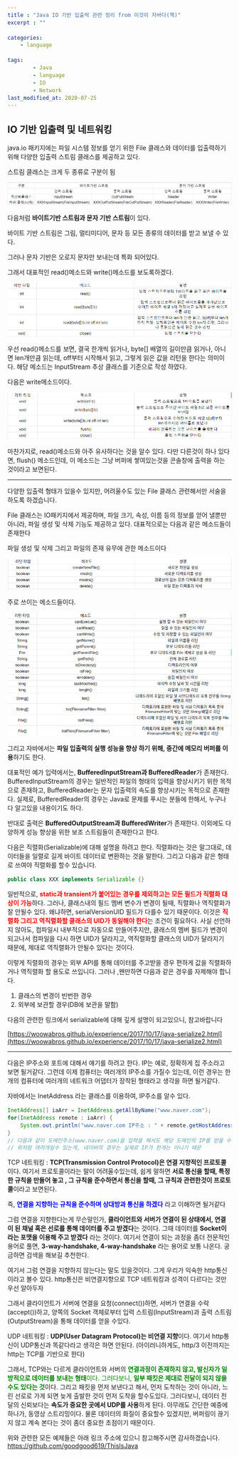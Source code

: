 ```yaml
---
title : "Java IO 기반 입출력 관련 정리 from 이것이 자바다(책)"
excerpt : ""

categories:
    - language

tags:
        - Java
        - language
        - IO
        - Network
last_modified_at: 2020-07-25
---
```


## IO 기반 입출력 및 네트워킹

java.io 패키지에는 파일 시스템 정보를 얻기 위한 File 클래스와 데이터를 입출력하기 위해 다양한 입출력 스트림 클래스를 제공하고 있다.

스트림 클래스는 크게 두 종류로 구분이 됨

![IO2](/assets/IO1.png)

다음처럼 **바이트기반 스트림과 문자 기반 스트림**이 있다. 

바이트 기반 스트림은 그림, 멀티미디어, 문자 등 모든 종류의 데이터를 받고 보낼 수 있다.

그러나 문자 기반은 오로지 문자만 보내는데 특화 되어있다.

그래서 대표적인 read()메소드와 write()메소드를 보도록하겠다.

![IO2](/assets/IO2.png)

우선 read()메소드를 보면, 결국 한개씩 읽거나, byte[] 배열의 길이만큼 읽거나, 아니면 len개만큼 읽는데, off부터 시작해서 읽고, 그렇게 읽은 값을 리턴을 한다는 의미이다. 해당 메소드는 InputStream 추상 클래스를 기준으로 작성 하였다.

다음은 write메소드이다.

![IO3](/assets/IO3.png)

마찬가지로, read()메소드와 아주 유사하다는 것을 알수 있다. 다만 다른것이 하나 있다면, flush() 메소드인데, 이 메소드는 그냥 버퍼에 쌓여있는것을 콘솔창에 출력을 하는 것이라고 보면된다.

---

다양한 입출력 형태가 있을수 있지만, 어려울수도 있는 File 클래스 관련해서만 서술을 하도록 하겠습니다. 

File 클래스는 IO패키지에서 제공하며, 파일 크기, 속성, 이름 등의 정보를 얻어 낼뿐만 아니라, 파일 생성 및 삭제 기능도 제공하고 있다. 대표적으로는 다음과 같은 메소드들이 존재한다

파일 생성 및 삭제 그리고 파일의 존재 유무에 관한 메소드이다

![IO4](/assets/IO4.png)

주로 쓰이는 메소드들이다.

![IO5](/assets/IO5.png)

그리고 자바에서는 **파일 입출력의 실행 성능을 향상 하기 위해, 중간에 메모리 버퍼를 이용**하기도 한다.

대표적인 예가 입력에서는, **BufferedInputStream과 BufferedReader**가 존재한다. BufferedInputStream의 경우는 일반적인 파일의 형태의 입력을 향상시키기 위한 목적으로 존재하고, BufferedReader는 문자 입출력의 속도를 향상시키는 목적으로 존재한다. 실제로, BufferedReader의 경우는 Java로 문제를 푸시는 분들에 한해서, 누구나 다 알고있을 내용이기도 하다. 

반대로 출력은 **BufferedOutputStream과 BufferedWriter**가 존재한다. 이외에도 다양하게 성능 향상을 위한 보조 스트림들이 존재한다고 한다. 

다음은 직렬화(Serializable)에 대해 설명을 하려고 한다. 직렬화라는 것은 말그대로, 데이터들을 일렬로 길게 바이트 데이터로 변환하는 것을 말한다. 그리고 다음과 같은 형태로 쓰여야 직렬화를 할수 있습니다.

```java
public class XXX implements Serializable {}
```

일반적으로, <span style="color:red">**static과 transient가 붙어있는 경우를 제외하고는 모든 필드가 직렬화 대상이 가능**</span>하다. 그러나, 클래스내의 필드 멤버 변수가 변경이 될때, 직렬화나 역직렬화가 잘 안될수 있다. 왜냐하면, serialVersionUID 필드가 다를수 있기 때문이다. 이것은 <span style="color:red">**직렬화 그리고 역직렬화할 클래스의 UID가 동일해야 한다**</span>는 조건이 필요하다. 사실 선언하지 않아도, 컴파일시 내부적으로 자동으로 만들어주지만, 클래스의 멤버 필드가 변경이 되고나서 컴파일을 다시 하면 UID가 달라지고, 역직렬화할 클래스의 UID가 달라지기 때문에, 제대로 역직렬화가 안될수 있다는 것이다.

이렇게 직렬화의 경우는 외부 API를 통해 데이터를 주고받을 경우 편하게 값을 직렬화하거나 역직렬화 할 용도로 쓰입니다. 그러나 ,왠만하면 다음과 같은 경우를 자제해야 합니다.

1. 클래스의 변경이 빈번한 경우
2. 외부에 보관할 경우(DB에 보관을 말함)

다음의 관련한 링크에서 serializable에 대해 깊게 설명이 되고있으니, 참고바랍니다

[https://woowabros.github.io/experience/2017/10/17/java-serialize2.html](https://woowabros.github.io/experience/2017/10/17/java-serialize2.html)

---

다음은 IP주소와 포트에 대해서 얘기를 하려고 한다. IP는 예로, 정확하게 집 주소라고 보면 될거같다. 그런데 이제 컴퓨터는 여러개의 IP주소를 가질수 있는데, 이런 경우는 한 개의 컴퓨터에 여러개의 네트워크 어댑터가 장착된 형태라고 생각을 하면 될거같다. 

자바에서는 InetAddress 라는 클래스를 이용하여, IP주소를 알수 있다. 

```java
InetAddress[] iaArr = InetAddress.getAllByName("www.naver.com");
for(InetAddress remote : iaArr) {
	System.out.println("www.naver.com IP주소 : " + remote.getHostAddress());
}
// 다음과 같이 도메인주소(www.naver.com)을 입력을 해서도 해당 도메인의 IP를 얻을 수있다.
// 위처럼 여러개일수 있는게, 네이버의 경우는 실제로 IP가 한개는 아니기 때문
```

TCP 네트워킹 : **TCP(Transmission Control Protocol)은 연결 지향적인 프로토콜**이다. 여기서 프로토콜이라는 말이 어려울수있는데, 쉽게 말하면 **서로 통신을 할때, 특정한 규칙을 만들어 놓고 , 그 규칙을 준수하면서 통신을 할때, 그 규칙과 관련한것이 프로토콜**이라고 보면된다. 

즉, <span style="color:blue">**연결을 지향하는 규칙을 준수하며 상대방과 통신을 하겠다**</span> 라고 이해하면 될거같다

그럼 연결을 지향한다는게 무슨말인가, **클라이언트와 서버가 연결이 된 상태에서, 연결이 된 채널 혹은 선로를 통해 데이터를 주고 받겠다**는 것이다. 그때 데이터를 **Socket이라는 포맷을 이용해 주고 받겠다** 라는 것이다. 여기서 연결이 되는 과정을 좀더 전문적인 용어로 풀면, **3-way-handshake, 4-way-handshake** 라는 용어로 보통 나온다. 궁금하면 검색을 해보길 추천한다.

여기서 그럼 연결을 지향하지 않는다는 말도 있을것이다. 그게 우리가 익숙한 http통신 이라고 볼수 있다. http통신은 비연결지향으로 TCP 네트워킹과 성격이 다르다는 것만 우선 알아두자

그래서 클라이언트가 서버에 연결을 요청(connect())하면, 서버가 연결을 수락(accept())하고, 양쪽의 Socket 객체로부터 입력 스트림(InputStream)과 출력 스트림(OutputStream)을 통해 데이터를 얻을 수있다. 

 

UDP 네트워킹 : **UDP(User Datagram Protocol)는 비연결 지향**이다. 여기서 http통신이 UDP통신과 똑같다라고 생각은 하면 안된다. (아이러니하게도, http/3 이전까지는 http는 TCP를 기반으로 한다)

그래서, TCP와는 다르게 클라이언트와 서버의 <span style="color:green">**연결과정이 존재하지 않고, 발신자가 일방적으로 데이터를 보내는 형태**이다. 그러다보니, **일부 패킷은 제대로 전달이 되지 않을수도 있다는 것**</span>이다. 그리고 패킷을 먼저 보낸다고 해서, 먼저 도착하는 것이 아니라, 느린 선로로 가게 되면 늦게 출발한 것이 먼저 도착을 할수도있다. 그러다보니, 데이터 전달의 신뢰보다는 **속도가 중요한 곳에서 UDP를 사용**하게 된다. 아무래도 간단한 예중에 하나가, 동영상 스트리밍이다. 물론 데이터의 화질이 중요할수 있겠지만, 버퍼링이 끊기지 않고 계속 본다는 것이 좀더 중요한 초점이기 때문이다.  

위와 관련한 모든 예제들은 아래 링크 주소에 있으니 참고해주시면 감사하겠습니다.  
<https://github.com/goodgood619/ThisIsJava>